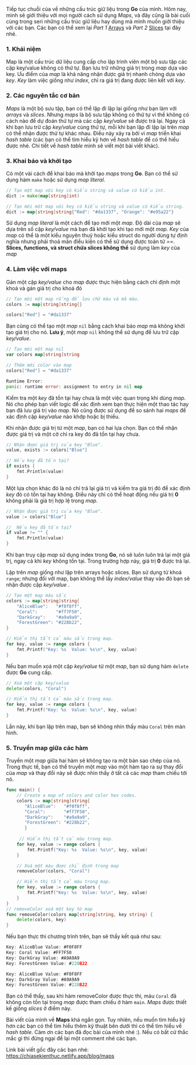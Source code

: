 Tiếp tục chuỗi của về những cấu trúc giữ liệu trong **Go** của mình. Hôm nay, mình sẽ giới thiệu với mọi người cách sử dụng *Maps*, và đây cũng là bài cuối cùng trong seri những cấu trúc giữ liệu hay dùng mà mình muốn giới thiệu với các bạn. Các bạn có thể xem lại *Part 1*  [Arrays](https://chiasekienthuc.netlify.app/blog/arrays) và *Part 2* [Slices](https://chiasekienthuc.netlify.app/blog/slices) tại đây nhé.

### 1. Khái niệm
Map là một cấu trúc dữ liệu cung cấp cho lập trình viên một bộ sưu tập các cặp key/value không có thứ tự. Bạn lưu trữ những giá trị trong *map* dựa vào key. Ưu điểm của *map* là khả năng nhận được giá trị nhanh chóng dựa vào *key*. *Key* làm việc giống như *index*, chỉ ra giá trị đang được liên kết với *key*.

### 2. Các nguyên tắc cơ bản
*Maps* là một bộ sưu tập, bạn có thể lặp đi lặp lại giống như bạn làm với *arrays* và *slices*. Nhưng *maps* là bộ sưu tập không có thứ tự vì thế không có cách nào để dự đoán thứ tự mà các cặp *key/value* sẽ được trả lại. Ngay cả khi bạn lưu trữ cặp *key/value* cùng thứ tự, mỗi khi bạn lặp đi lặp lại trên *map* có thể nhận được thứ tự khác nhau. Điều này xảy ra bởi vì *map* triển khai *hash table* (các bạn có thể tìm hiểu kỹ hơn về *hash table* để có thể hiểu được nhé. Chi tiết về *hash table* mình sẽ viết một bài viết khác).

### 3. Khai báo và khởi tạo

Có một vài cách để khai báo mà khởi tạo *maps* trong **Go**. Bạn có thể sử dụng hàm `make` hoặc sử dụng *map literal*.
```go
// Tạo một map với key có kiểu string và value có kiểu int.
dict := make(map[string]int)

// Tạo mới một map với key có kiểu string và value có kiểu string.
dict := map[string]string{"Red": "#da1337", "Orange": "#e95a22"}
```

Sử dụng *map literal* là một cách để tạo mới một *map*.  Độ dài của *map* sẽ dựa trên số cặp *key/value* mà bạn đã khởi tạo khi tạo mới một *map*. *Key* của *map* có thể là một kiểu nguyên thuỷ hoặc kiểu struct do người dùng tự định nghĩa nhưng phải thoả mãn điều kiện có thể sử dụng được toán tử *==*.  **Slices, functions, và struct chứa slices không thể** sử dụng làm *key* của *map*

### 4. Làm việc với maps
Gán một cặp *key/value* cho *map* được thực hiện bằng cách chỉ định một khoá và gán giá trị cho khoá đó
```go
// Tạo mới một map rỗng để lưu chữ màu và mã màu.
colors := map[string]string{}

colors["Red"] = "#da1337"
```
Bạn cũng có thể tạo một *map* `nil` bằng cách khai báo *map* mà không khởi tạo giá trị cho nó. **Lưu ý**, một *map* `nil` không thể sử dụng để lưu trữ cặp *key/value*.
```go
// Tạo mới một map nil
var colors map[string]string

// Thêm mới color vào map
colors["Red"] = "#da1337"

Runtime Error:
panic: runtime error: assignment to entry in nil map
```
Kiểm tra một *key* đã tồn tại hay chưa là một việc quan trọng khi dùng *map*. Nó cho phép bạn viết logic để xác định xem bạn thực hiện một thao tác hay bạn đã lưu giá trị vào *map*. Nó cũng được sử dụng để so sánh hai *maps* để xác định cặp *key/value* nào khớp hoặc bị thiếu.

Khi nhận được giá trị từ một *map*, bạn có hai lựa chọn. Bạn có thể nhận được giá trị và một cờ chỉ ra key đó đã tồn tại hay chưa.
```go
// Nhận được giá trị của key "Blue".
value, exists := colors["Blue"]

// Nếu key đã tồn tại?
if exists {
    fmt.Println(value)
}
```
Một lựa chọn khác đó là nó chỉ trả lại giá trị và kiểm tra giá trị đó để xác định *key* đó có tồn tại hay không. Điều này chỉ có thể hoạt động nếu giá trị **0** không phải là giá trị hợp lệ trong *map*.
```go
// Nhận được giá trị của key "Blue".
value := colors["Blue"]

//  Nếu key đã tồn tại?
if value != "" {
    fmt.Println(value)
}
```
Khi bạn truy cập *map* sử dụng index trong **Go**, nó sẽ luôn luôn trả lại một giá trị, ngay cả khi *key* không tồn tại. Trong trường hợp này, giá trị **0** được trả lại. 

Lặp trên *map* giống như lặp trên arrays hoặc slices. Bạn sử dụng từ khoá `range`; nhưng đối với map, bạn không thể lấy *index/value* thay vào đó bạn sẽ nhận được cặp *key/value* .
```go
// Tạo một map màu sắc
colors := map[string]string{
    "AliceBlue":   "#f0f8ff",
    "Coral":       "#ff7F50",
    "DarkGray":    "#a9a9a9",
    "ForestGreen": "#228b22",
}

// Hiển thị tất cả màu sắc trong map.
for key, value := range colors {
    fmt.Printf("Key: %s  Value: %s\n", key, value)
}
```
Nếu bạn muốn xoá một cặp *key/value* từ một *map*, bạn sử dụng hàm `delete` được **Go** cung cấp. 
```go
// Xoá một cặp key/value
delete(colors, "Coral")

// Hiển thị tất cả màu sắc trong map.
for key, value := range colors {
    fmt.Printf("Key: %s  Value: %s\n", key, value)
}
```
Lần này, khi bạn lặp trên map, bạn sẽ không nhìn thấy màu `Coral` trên màn hình.
### 5. Truyền map giữa các hàm
Truyền một *map* giữa hai hàm sẽ không tạo ra một bản sao chép của nó. Trong thực tế, bạn có thể truyền một *map* vào một hàm tạo ra sự  thay đổi của *map* và thay đổi này sẽ được nhìn thấy ở tất cả các *map* tham chiếu tới nó.
```go
func main() {
    // Create a map of colors and color hex codes.
    colors := map[string]string{
       "AliceBlue":   "#f0f8ff",
       "Coral":       "#ff7F50",
       "DarkGray":    "#a9a9a9",
       "ForestGreen": "#228b22",
       }
       
     // Hiển thị tất cả màu trong map.
    for key, value := range colors {
        fmt.Printf("Key: %s  Value: %s\n", key, value)
    }

    // Xoá một màu được chỉ định trong map
    removeColor(colors, "Coral")

    // Hiển thị tất cả màu trong map.
    for key, value := range colors {
        fmt.Printf("Key: %s  Value: %s\n", key, value)
    }
}
// removeColor xoá một key từ map
func removeColor(colors map[string]string, key string) {
    delete(colors, key)
}
```
Nếu bạn thực thi chương trình trên, bạn sẽ thấy kết quả như sau:
```go
Key: AliceBlue Value: #F0F8FF
Key: Coral Value: #FF7F50
Key: DarkGray Value: #A9A9A9
Key: ForestGreen Value: #228B22

Key: AliceBlue Value: #F0F8FF
Key: DarkGray Value: #A9A9A9
Key: ForestGreen Value: #228B22
```
Bạn có thể thấy, sau khi hàm removeColor được thực thi, màu `Coral` đã không còn tồn tại trong *map* được tham chiếu ở hàm `main`. *Maps* được thiết kế giống *slices* ở điểm này.

Bài viết của mình về **Maps** khá ngắn gọn. Tuy nhiên, nếu muốn tìm hiểu kỹ hơn các bạn có thể tìm hiểu thêm kỹ thuật bên dưới thì có thể tìm hiểu về *hash table*. Cảm ơn các bạn đã đọc bài của mình nhé :). Nếu có bất cứ thắc mắc gì thì đừng ngại để lại một comment nhé các bạn.

Link bài viết gốc đây các bạn nhé: https://chiasekienthuc.netlify.app/blog/maps